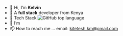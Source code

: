 - 👋 Hi, I’m **Kelvin**
- 👀 A __full stack__ developer from Kenya
- 🌱 Tech Stack ![GitHub top language](https://img.shields.io/static/v1?label=color&message=JavaScript&color=yellow)
- 💞️ I’m 
- 📫 How to reach me ... email: kitetesh.km@gmail.com

<!---
Kootech/Kootech is a ✨ special ✨ repository because its `README.md` (this file) appears on your GitHub profile.
You can click the Preview link to take a look at your changes.
--->

